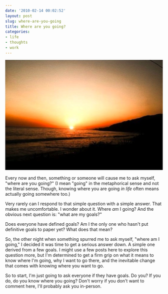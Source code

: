 ```yaml
---
date: '2010-02-14 00:02:52'
layout: post
slug: where-are-you-going
title: Where are you going?
categories:
- life
- thoughts
- work
---
```


![Malibu, California sunset, February 13, 2010](/assets/images/2010/02/malibu_sunset.jpg)

Every now and then, something or someone will cause me to ask myself, "where are you going?" (I mean "going" in the metaphorical sense and not the literal sense. Though, knowing where you are going *in life* often means actually going somewhere too.)

Very rarely can I respond to that simple question with a simple answer. That makes me uncomfortable. I wonder about it. Where *am* I going? And the obvious next question is: "what are my goals?"

Does everyone have defined goals? Am I the only one who hasn't put definitive goals to paper yet? What does that mean?

So, the other night when something spurred me to ask myself, "where am I going," I decided it was time to get a serious answer down. A simple one derived from a few goals. I might use a few posts here to explore this question more, but I'm determined to get a firm grip on what it means to know where I'm going, why I want to go there, and the inevitable change that comes with knowing where you want to go.

So to start, I'm just going to ask everyone if they have goals. Do you? If you do, do you know where you going? Don't worry if you don't want to comment here, I'll probably ask you in-person.
